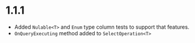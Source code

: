 # 1.1.1

* Added `Nulable<T>` and `Enum` type column tests to support that features.
* `OnQueryExecuting` method added to `SelectOperation<T>`
